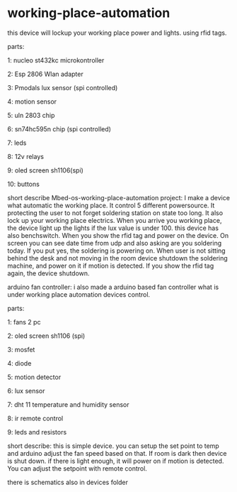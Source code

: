 # working-place-automation
this device will lockup your working place power and lights. using rfid tags.

parts:

1: nucleo st432kc microkontroller

2: Esp 2806 Wlan adapter

3: Pmodals lux sensor (spi controlled)

4: motion sensor

5: uln 2803 chip

6: sn74hc595n chip (spi controlled)

7: leds

8: 12v relays

9: oled screen sh1106(spi)

10: buttons


short describe Mbed-os-working-place-automation project:
 I make a device what automatic the working place. It control 5 different powersource. It protecting the user to not forget soldering station on state too long. It also lock up your working place electrics. When you arrive you working place, the device light up the lights if the lux value is under  100. this device has also benchswitch. When you show the rfid tag and power on the device. On screen you can see date time from udp and also asking are you soldering today. If you put yes, the soldering is powering on. When user is not sitting behind the desk and not moving in the room device shutdown the soldering machine, and power on it if motion is detected. If you show the rfid tag again, the device shutdown. 


arduino fan controller:
 i also made a arduino based fan controller what is under working place automation devices control.
 
 parts:
 
 1: fans 2 pc
 
 2: oled screen sh1106 (spi)
 
 3: mosfet
 
 4: diode
 
 5: motion detector
 
 6: lux sensor
 
 7: dht 11 temperature and humidity sensor
 
 8: ir remote control
 
 9: leds and resistors
 

 short describe:
 this is simple device. you can setup the set point to temp and arduino adjust the fan speed based on that. If room is dark then device is shut down. if there is light
 enough, it will power on if motion is detected. You can adjust the setpoint with remote control.

 there is schematics also in devices folder

 
